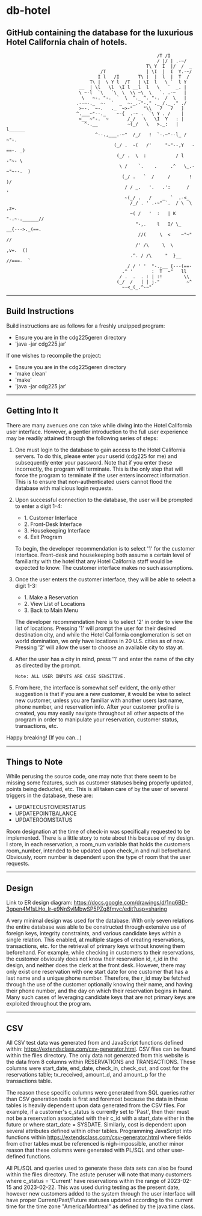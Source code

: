 # db-hotel
GitHub containing the database for the luxurious Hotel California chain of hotels.
----------------------------------------------------------------------------------------


                                                            /T /I
                                                            / |/ | .-~/
                                                        T\ Y  I  |/  /  _
                                       /T               | \I  |  I  Y.-~/
                                      I l   /I       T\ |  |  l  |  T  /
                                   T\ |  \ Y l  /T   | \I  l   \ `  l Y
                               __  | \l   \l  \I l __l  l   \   `  _. |
                               \ ~-l  `\   `\  \  \\ ~\  \   `. .-~   |
                                \   ~-. "-.  `  \  ^._ ^. "-.  /  \   |           
                              .--~-._  ~-  `  _  ~-_.-"-." ._ /._ ." ./
                               >--.  ~-.   ._  ~>-"    "\\   7   7   ]
                              ^.___~"--._    ~-{  .-~ .  `\ Y . /    |
                               <__ ~"-.  ~       /_/   \   \I  Y   : |
                                 ^-.__           ~(_/   \   >._:   | l______
                                     ^--.,___.-~"  /_/   !  `-.~"--l_ /     ~"-.
                                            (_/ .  ~(   /'     "~"--,Y   -==-. _)
                                             (_/ .  \  :           / l      -"~- \
                                              \ /    `.    .     .^   \_.-~"~--.  )
                                               (_/ .   `  /     /       !       )/
                                                / / _.   '.   .':      /        '
                                                ~(_/ .   /    _  `  .-<_
                                                  /_/ . ' .-~" `.  / \  \          ,z=.
                                                  ~( /   '  :   | K   "-.~-.______//
                                                    "-,.    l   I/ \_    __{--->._(==.
                                                     //(     \  <    ~"~"     //
                                                    /' /\     \  \     ,v=.  ((
                                                  .^. / /\     "  }__ //===-  `
                                                 / / ' '  "-.,__ {---(==-
                                               .^ '       :  T  ~"   ll
                                              / .  .  . : | :!        \\
                                             (_/  /   | | j-"          ~^
                                               ~-<_(_.^-~"




----------------------------------------------------------------------------------------
Build Instructions
----------------------------------------------------------------------------------------
Build instructions are as follows for a freshly unzipped program:
  - Ensure you are in the cdg225geren directory
  - 'java -jar cdg225.jar'

If one wishes to recompile the project:

  - Ensure you are in the cdg225geren directory
  - 'make clean'
  - 'make'
  - 'java -jar cdg225.jar'
  
----------------------------------------------------------------------------------------
Getting Into It
----------------------------------------------------------------------------------------
There are many avenues one can take while diving into the Hotel California user interface. However, a gentler introduction to the full user experience may  be readily attained through the following series of steps:

  1. One must login to the database to gain access to the Hotel California servers. To do this, please enter your userid (cdg225 for me) and                    subsequently enter your password. Note that if you enter these incorrectly, the program will terminate. This is the only step that will force the          program to terminate if the user enters incorrect information. This is to ensure that non-authenticated users cannot flood the database with malicious      login requests.
  2. Upon successful connection to the database, the user will be prompted to enter a digit 1-4:
       - 1\. Customer Interface
       - 2\. Front-Desk Interface
       - 3\. Housekeeping Interface
       - 4\. Exit Program
      
      To begin, the developer recommendation is to select '1' for the customer interface. Front-desk and housekeeping both assume a certain level of             familiarity with the hotel that any Hotel California staff would be expected to know. The customer interface makes no such assumptions.
      
  3. Once the user enters the customer interface, they will be able to select a digit 1-3:
       - 1\. Make a Reservation
       - 2\. View List of Locations
       - 3\. Back to Main Menu
       
      The developer recommendation here is to select '2' in order to view the list of locations. Pressing '1' will prompt the user for their desired             destination city, and while the Hotel California conglomeration is set on world domination, we only have locations in 20 U.S. cities as of now.             Pressing '2' will allow the user to choose an available city to stay at. 
      
   4. After the user has a city in mind, press '1' and enter the name of the city as directed by the prompt. 
   
          Note: ALL USER INPUTS ARE CASE SENSITIVE. 
                                                    
   6. From here, the interface is somewhat self evident, the only other suggestion is that if you are a new customer, it would be wise to select new             customer, unless you are familiar with another users last name, phone number, and reservation info. After your customer profile is created, you may         easily navigate throughout all other aspects of the program in order to manipulate your reservation, customer status, transactions, etc.

Happy breaking! (If you can...)
   
   
----------------------------------------------------------------------------------------
Things to Note
----------------------------------------------------------------------------------------
While perusing the source code, one may note that there seem to be missing some features, such as customer statuses being properly updated, points being deducted, etc. This is all taken care of by the user of several triggers in the database, these are:
- UPDATECUSTOMERSTATUS
- UPDATEPOINTBALANCE
- UPDATEROOMSTATUS

Room designation at the time of check-in was specifically requested to be implemented. There is a little story to note about this because of my design. I store, in each reservation, a room_num variable that holds the customers room_number, intended to be updated upon check_in and null beforehand. Obviously, room number is dependent upon the type of room that the user requests.

----------------------------------------------------------------------------------------
Design
----------------------------------------------------------------------------------------
Link to ER design diagram:
https://docs.google.com/drawings/d/1nq6BD-3gpen4M1sLHo_Ir-e9NnSvlMbwSP5PZg8fmvc/edit?usp=sharing

A very minimal design was used for the database. With only seven relations the entire database was able to be constructed through extensive use of foreign keys, integrity constraints, and various candidate keys within a single relation. This enabled, at multiple stages of creating reservations, transactions, etc. for the retrieval of primary keys without knowing them beforehand. For example, while checking in customers to their reservations, the customer obviously does not know their reservation id, r_id in the design, and neither does the clerk at the front desk. However, there may only exist one reservation with one start date for one customer that has a last name and a unique phone number. Therefore, the r_id may be fetched through the use of the customer optionally knowing their name, and having their phone number, and the day on which their reservation begins in hand. Many such cases of leveraging candidate keys that are not primary keys are exploited throughout the program.



----------------------------------------------------------------------------------------
CSV
----------------------------------------------------------------------------------------

All CSV test data was generated from and JavaScript functions defined within: https://extendsclass.com/csv-generator.html. CSV files can be found within the files directory. The only data not generated from this website is the data from 8 columns within RESERVATIONS and TRANSACTIONS. These columns were start_date, end_date, check_in, check_out, and cost for the reservations table; tx_received, amount_d, and amount_p for the transactions table. 

The reason these specific columns were generated from SQL queries rather than CSV generation tools is first and foremost because the data in these tables is heavily dependent upon data generated from the CSV files. For example, if a customer's c_status is currently set to 'Past', then their must not be a reservation associated with their c_id with a start_date either in the future or where start_date = SYSDATE. Similarly, cost is dependent upon several attributes defined within other tables. Programming JavaScript into functions within https://extendsclass.com/csv-generator.html where fields from other tables must be referenced is nigh-impossible, another minor reason that these columns were generated with PL/SQL and other user-defined functions. 

All PL/SQL and queries used to generate these data sets can also be found within the files directory. The astute peruser will note that many customers where c_status = 'Current' have reservations within the range of 2023-02-15 and 2023-02-22. This was used during testing as the present date, however new customers added to the system through the user interface will have proper Current/Past/Future statuses updated according to the current time for the time zone "America/Montreal" as defined by the java.time class.
